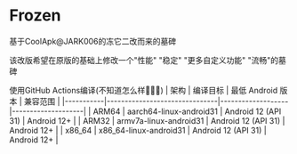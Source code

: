 # Frozen
基于CoolApk@JARK006的冻它二改而来的墓碑 <br>

该改版希望在原版的基础上修改一个"性能" "稳定" "更多自定义功能" "流畅"的墓碑

使用GitHub Actions编译(不知道怎么样🤤🤤🤤)
| 架构      | 编译目标                      | 最低 Android 版本 | 兼容范围           |
|-----------|-------------------------------|-------------------|--------------------|
| ARM64     | aarch64-linux-android31   | Android 12 (API 31) | Android 12+    |
| ARM32     | armv7a-linux-android31   | Android 12 (API 31) | Android 12+     |
| x86_64    | x86_64-linux-android31   | Android 12 (API 31) | Android 12+     |
